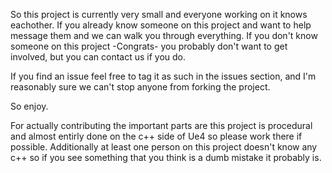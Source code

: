 So this project is currently very small and everyone working on it knows eachother. 
If you already know someone on this project and want to help message them and we can walk you through everything.
If you don't know someone on this project -Congrats- you probably don't want to get involved, but you can contact us if you do.

If you find an issue feel free to tag it as such in the issues section, and I'm reasonably sure we can't stop anyone from forking the project.

So enjoy. 

For actually contributing the important parts are this project is procedural and almost entirly done on the c++ side of Ue4 so please work there if possible. Additionally at least one person on this project doesn't know any c++ so if you see something that you think is a dumb mistake it probably is. 
